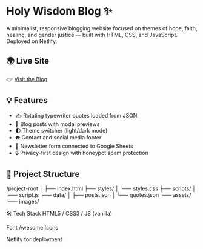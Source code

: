 # Holy Wisdom Blog ✨

A minimalist, responsive blogging website focused on themes of hope, faith, healing, and gender justice — built with HTML, CSS, and JavaScript. Deployed on Netlify.

## 🌍 Live Site
👉 [Visit the Blog](https://holywisdom.netlify.app)  

## 💡 Features
- ✍️ Rotating typewriter quotes loaded from JSON
- 📖 Blog posts with modal previews
- 🌓 Theme switcher (light/dark mode)
- ☎️ Contact and social media footer
- 💌 Newsletter form connected to Google Sheets
- 🔒 Privacy-first design with honeypot spam protection

## 📁 Project Structure

/project-root
│
├── index.html
├── styles/
│ └── styles.css
├── scripts/
│ └── script.js
├── data/
│ ├── posts.json
│ └── quotes.json
└── assets/
└── images/

🛠️ Tech Stack
HTML5 / CSS3 / JS (vanilla)

Font Awesome Icons

Netlify for deployment
